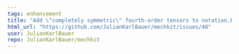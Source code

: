 ```yaml
---
tags: enhancement
title: "Add \"completely symmetric\" fourth-order tensors to notation.ExplicitConverter"
html_url: "https://github.com/JulianKarlBauer/mechkit/issues/40"
user: JulianKarlBauer
repo: JulianKarlBauer/mechkit
---
```


